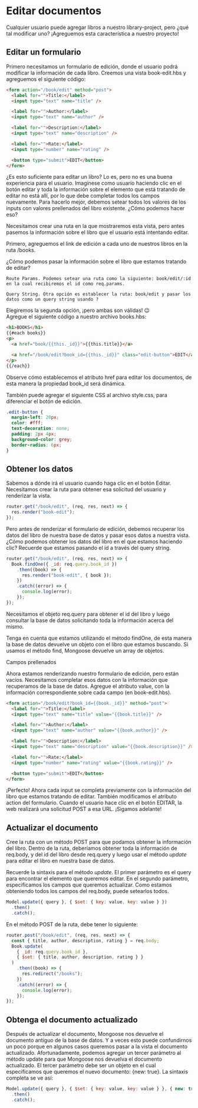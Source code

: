# Editar documentos

Cualquier usuario puede agregar libros a nuestro library-project, pero ¿qué tal modificar uno? ¡Agreguemos esta característica a nuestro proyecto!

## Editar un formulario

Primero necesitamos un formulario de edición, donde el usuario podrá modificar la información de cada libro. Creemos una vista book-edit.hbs y agreguemos el siguiente código:

```html
<form action="/book/edit" method="post">
  <label for="">Title:</label>
  <input type="text" name="title" />

  <label for="">Author:</label>
  <input type="text" name="author" />

  <label for="">Description:</label>
  <input type="text" name="description" />

  <label for="">Rate:</label>
  <input type="number" name="rating" />

  <button type="submit">EDIT</button>
</form>
```

¿Es esto suficiente para editar un libro? Lo es, pero no es una buena experiencia para el usuario. Imagínese como usuario haciendo clic en el botón editar y toda la información sobre el elemento que está tratando de editar no está allí, por lo que debe completar todos los campos nuevamente.
Para hacerlo mejor, debemos setear todos los valores de los inputs con valores prellenados del libro existente. ¿Cómo podemos hacer eso?

Necesitamos crear una ruta en la que mostraremos esta vista, pero antes pasemos la información sobre el libro que el usuario está intentando editar.

Primero, agreguemos el link de edición a cada uno de nuestros libros en la ruta /books.

¿Cómo podemos pasar la información sobre el libro que estamos tratando de editar?

    Route Params. Podemos setear una ruta como la siguiente: book/edit/:id en la cual recibiremos el id como req.params.

    Query String. Otra opción es establecer la ruta: book/edit y pasar los datos como un query string usando ?

Elegiremos la segunda opción, ¡pero ambas son válidas! 😉  
Agregue el siguiente código a nuestro archivo books.hbs:

```html
<h1>BOOKS</h1>
{{#each books}}
<p>
  <a href="book/{{this._id}}">{{this.title}}</a>

  <a href="/book/edit?book_id={{this._id}}" class="edit-button">EDIT</a>
</p>
{{/each}}
```

Observe cómo establecemos el atributo href para editar los documentos, de esta manera la propiedad book_id será dinámica.

También puede agregar el siguiente CSS al archivo style.css, para diferenciar el botón de edición.

```css
.edit-button {
  margin-left: 20px;
  color: #fff;
  text-decoration: none;
  padding: 2px 4px;
  background-color: grey;
  border-radius: 6px;
}
```

## Obtener los datos

Sabemos a dónde irá el usuario cuando haga clic en el botón Editar. Necesitamos crear la ruta para obtener esa solicitud del usuario y renderizar la vista.

```js
router.get("/book/edit", (req, res, next) => {
  res.render("book-edit");
});
```

Pero antes de renderizar el formulario de edición, debemos recuperar los datos del libro de nuestra base de datos y pasar esos datos a nuestra vista. ¿Cómo podemos obtener los datos del libro en el que estamos haciendo clic? Recuerde que estamos pasando el id a través del query string.

```js
router.get("/book/edit", (req, res, next) => {
  Book.findOne({ _id: req.query.book_id })
    .then((book) => {
      res.render("book-edit", { book });
    })
    .catch((error) => {
      console.log(error);
    });
});
```

Necesitamos el objeto req.query para obtener el id del libro y luego consultar la base de datos solicitando toda la información acerca del mismo.

Tenga en cuenta que estamos utilizando el método findOne, de esta manera la base de datos devuelve un objeto con el libro que estamos buscando. Si usamos el método find, Mongoose devuelve un array de objetos.

Campos prellenados

Ahora estamos renderizando nuestro formulario de edición, pero están vacíos. Necesitamos completar esos datos con la información que recuperamos de la base de datos. Agregue el atributo value, con la información correspondiente sobre cada campo (en book-edit.hbs).

```html
<form action="/book/edit?book_id={{book._id}}" method="post">
  <label for="">Title:</label>
  <input type="text" name="title" value="{{book.title}}" />

  <label for="">Author:</label>
  <input type="text" name="author" value="{{book.author}}" />

  <label for="">Description:</label>
  <input type="text" name="description" value="{{book.description}}" />

  <label for="">Rate:</label>
  <input type="number" name="rating" value="{{book.rating}}" />

  <button type="submit">EDIT</button>
</form>
```

¡Perfecto! Ahora cada input se completa previamente con la información del libro que estamos tratando de editar. También modificamos el atributo action del formulario. Cuando el usuario hace clic en el botón EDITAR, la web realizará una solicitud POST a esa URL. ¡Sigamos adelante!

## Actualizar el documento

Cree la ruta con un método POST para que podamos obtener la información del libro. Dentro de la ruta, deberíamos obtener toda la información de req.body, y del id del libro desde req.query y luego usar el método _update_ para editar el libro en nuestra base de datos.

Recuerde la sintaxis para el método _update_. El primer parámetro es el query para encontrar el elemento que queremos editar. En el segundo parámetro, especificamos los campos que queremos actualizar. Como estamos obteniendo todos los campos del req.body, puede setearlos todos.

```js
Model.update({ query }, { $set: { key: value, key: value } })
  .then()
  .catch();
```

En el método POST de la ruta, debe tener lo siguiente:

```js
router.post("/book/edit", (req, res, next) => {
  const { title, author, description, rating } = req.body;
  Book.update(
    { _id: req.query.book_id },
    { $set: { title, author, description, rating } }
  )
    .then((book) => {
      res.redirect("/books");
    })
    .catch((error) => {
      console.log(error);
    });
});
```

## Obtenga el documento actualizado

Después de actualizar el documento, Mongoose nos devuelve el documento antiguo de la base de datos. Y a veces esto puede confundirnos un poco porque en algunos casos queremos pasar a la vista el documento actualizado. Afortunadamente, podemos agregar un tercer parámetro al método update para que Mongoose nos devuelva el documento actualizado. El tercer parámetro debe ser un objeto en el cual especificamos que queremos el nuevo documento: {new: true}. La sintaxis completa se ve así:

```js
Model.update({ query }, { $set: { key: value, key: value } }, { new: true })
  .then()
  .catch();
```
